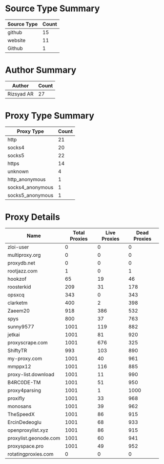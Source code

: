 # Source Type Summary

| Source Type | Count |
|-------------|-------|
| github | 15 |
| website | 11 |
| Github | 1 |


# Author Summary

| Author | Count |
|--------|-------|
| Rizsyad AR | 27 |


# Proxy Type Summary

| Proxy Type | Count |
|------------|-------|
| http | 21 |
| socks4 | 20 |
| socks5 | 22 |
| https | 14 |
| unknown | 4 |
| http_anonymous | 1 |
| socks4_anonymous | 1 |
| socks5_anonymous | 1 |


# Proxy Details

| Name | Total Proxies | Live Proxies | Dead Proxies |
|------|---------------|--------------|---------------|
| zloi-user | 0 | 0 | 0 |
| multiproxy.org | 0 | 0 | 0 |
| proxydb.net | 0 | 0 | 0 |
| rootjazz.com | 1 | 0 | 1 |
| hookzof | 65 | 19 | 46 |
| roosterkid | 209 | 31 | 178 |
| opsxcq | 343 | 0 | 343 |
| clarketm | 400 | 2 | 398 |
| Zaeem20 | 918 | 386 | 532 |
| spys | 800 | 37 | 763 |
| sunny9577 | 1001 | 119 | 882 |
| jetkai | 1001 | 81 | 920 |
| proxyscrape.com | 1001 | 676 | 325 |
| ShiftyTR | 993 | 103 | 890 |
| my-proxy.com | 1001 | 40 | 961 |
| mmppx12 | 1001 | 116 | 885 |
| proxy-list.download | 1001 | 11 | 990 |
| B4RC0DE-TM | 1001 | 51 | 950 |
| proxy4parsing | 1001 | 1 | 1000 |
| proxifly | 1001 | 33 | 968 |
| monosans | 1001 | 39 | 962 |
| TheSpeedX | 1001 | 86 | 915 |
| ErcinDedeoglu | 1001 | 68 | 933 |
| openproxylist.xyz | 1001 | 86 | 915 |
| proxylist.geonode.com | 1001 | 60 | 941 |
| proxyspace.pro | 1001 | 49 | 952 |
| rotatingproxies.com | 0 | 0 | 0 |
